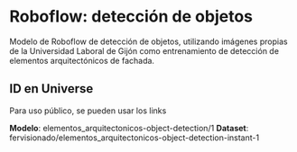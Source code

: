 # Roboflow: detección de objetos
Modelo de Roboflow de detección de objetos, utilizando imágenes propias de la Universidad Laboral de Gijón como entrenamiento de detección de elementos arquitectónicos de fachada.

## ID en Universe
Para uso público, se pueden usar los links

**Modelo**: elementos_arquitectonicos-object-detection/1
**Dataset**: fervisionado/elementos_arquitectonicos-object-detection-instant-1
